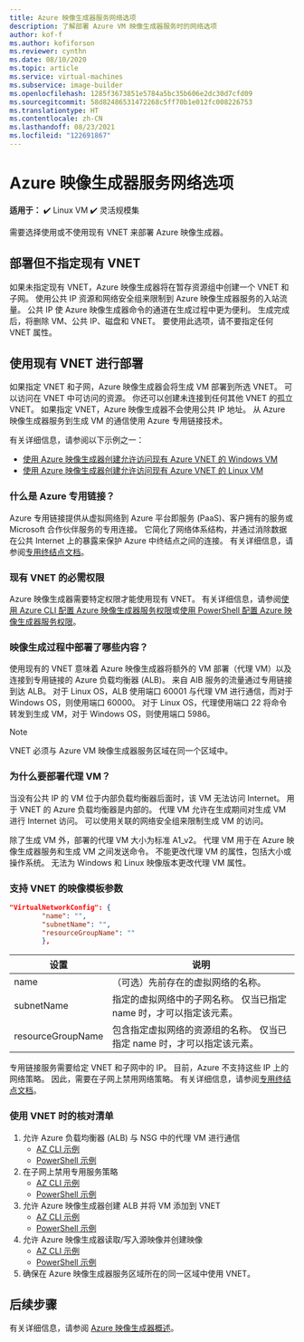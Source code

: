 ```yaml
---
title: Azure 映像生成器服务网络选项
description: 了解部署 Azure VM 映像生成器服务时的网络选项
author: kof-f
ms.author: kofiforson
ms.reviewer: cynthn
ms.date: 08/10/2020
ms.topic: article
ms.service: virtual-machines
ms.subservice: image-builder
ms.openlocfilehash: 1285f3673851e5784a5bc35b606e2dc30d7cfd09
ms.sourcegitcommit: 58d82486531472268c5ff70b1e012fc008226753
ms.translationtype: HT
ms.contentlocale: zh-CN
ms.lasthandoff: 08/23/2021
ms.locfileid: "122691867"
---
```

# <a name="azure-image-builder-service-networking-options"></a>Azure 映像生成器服务网络选项

**适用于：** :heavy_check_mark: Linux VM :heavy_check_mark: 灵活规模集 

需要选择使用或不使用现有 VNET 来部署 Azure 映像生成器。

## <a name="deploy-without-specifying-an-existing-vnet"></a>部署但不指定现有 VNET

如果未指定现有 VNET，Azure 映像生成器将在暂存资源组中创建一个 VNET 和子网。 使用公共 IP 资源和网络安全组来限制到 Azure 映像生成器服务的入站流量。 公共 IP 使 Azure 映像生成器命令的通道在生成过程中更为便利。 生成完成后，将删除 VM、公共 IP、磁盘和 VNET。 要使用此选项，请不要指定任何 VNET 属性。

## <a name="deploy-using-an-existing-vnet"></a>使用现有 VNET 进行部署

如果指定 VNET 和子网，Azure 映像生成器会将生成 VM 部署到所选 VNET。 可以访问在 VNET 中可访问的资源。 你还可以创建未连接到任何其他 VNET 的孤立 VNET。 如果指定 VNET，Azure 映像生成器不会使用公共 IP 地址。 从 Azure 映像生成器服务到生成 VM 的通信使用 Azure 专用链接技术。

有关详细信息，请参阅以下示例之一：

* [使用 Azure 映像生成器创建允许访问现有 Azure VNET 的 Windows VM](../windows/image-builder-vnet.md)
* [使用 Azure 映像生成器创建允许访问现有 Azure VNET 的 Linux VM](image-builder-vnet.md)

### <a name="what-is-azure-private-link"></a>什么是 Azure 专用链接？

Azure 专用链接提供从虚拟网络到 Azure 平台即服务 (PaaS)、客户拥有的服务或 Microsoft 合作伙伴服务的专用连接。 它简化了网络体系结构，并通过消除数据在公共 Internet 上的暴露来保护 Azure 中终结点之间的连接。 有关详细信息，请参阅[专用终结点文档](../../private-link/index.yml)。

### <a name="required-permissions-for-an-existing-vnet"></a>现有 VNET 的必需权限

Azure 映像生成器需要特定权限才能使用现有 VNET。 有关详细信息，请参阅[使用 Azure CLI 配置 Azure 映像生成器服务权限](image-builder-permissions-cli.md)或[使用 PowerShell 配置 Azure 映像生成器服务权限](image-builder-permissions-powershell.md)。

### <a name="what-is-deployed-during-an-image-build"></a>映像生成过程中部署了哪些内容？

使用现有的 VNET 意味着 Azure 映像生成器将额外的 VM 部署（代理 VM）以及连接到专用链接的 Azure 负载均衡器 (ALB)。 来自 AIB 服务的流量通过专用链接到达 ALB。 对于 Linux OS，ALB 使用端口 60001 与代理 VM 进行通信，而对于 Windows OS，则使用端口 60000。 对于 Linux OS，代理使用端口 22 将命令转发到生成 VM，对于 Windows OS，则使用端口 5986。

> [!NOTE]
> VNET 必须与 Azure VM 映像生成器服务区域在同一个区域中。
> 

### <a name="why-deploy-a-proxy-vm"></a>为什么要部署代理 VM？

当没有公共 IP 的 VM 位于内部负载均衡器后面时，该 VM 无法访问 Internet。 用于 VNET 的 Azure 负载均衡器是内部的。 代理 VM 允许在生成期间对生成 VM 进行 Internet 访问。 可以使用关联的网络安全组来限制生成 VM 的访问。

除了生成 VM 外，部署的代理 VM 大小为标准 A1_v2。 代理 VM 用于在 Azure 映像生成器服务和生成 VM 之间发送命令。 不能更改代理 VM 的属性，包括大小或操作系统。 无法为 Windows 和 Linux 映像版本更改代理 VM 属性。

### <a name="image-template-parameters-to-support-vnet"></a>支持 VNET 的映像模板参数
```json
"VirtualNetworkConfig": {
        "name": "",
        "subnetName": "",
        "resourceGroupName": ""
        },
```

| 设置 | 说明 |
|---------|---------|
| name | （可选）先前存在的虚拟网络的名称。 |
| subnetName | 指定的虚拟网络中的子网名称。 仅当已指定 name 时，才可以指定该元素。 |
| resourceGroupName | 包含指定虚拟网络的资源组的名称。 仅当已指定 name 时，才可以指定该元素。 |

专用链接服务需要给定 VNET 和子网中的 IP。 目前，Azure 不支持这些 IP 上的网络策略。 因此，需要在子网上禁用网络策略。 有关详细信息，请参阅[专用终结点文档](../../private-link/index.yml)。

### <a name="checklist-for-using-your-vnet"></a>使用 VNET 时的核对清单

1. 允许 Azure 负载均衡器 (ALB) 与 NSG 中的代理 VM 进行通信
    * [AZ CLI 示例](image-builder-vnet.md#add-network-security-group-rule)
    * [PowerShell 示例](../windows/image-builder-vnet.md#add-network-security-group-rule)
2. 在子网上禁用专用服务策略
    * [AZ CLI 示例](image-builder-vnet.md#disable-private-service-policy-on-subnet)
    * [PowerShell 示例](../windows/image-builder-vnet.md#disable-private-service-policy-on-subnet)
3. 允许 Azure 映像生成器创建 ALB 并将 VM 添加到 VNET
    * [AZ CLI 示例](image-builder-permissions-cli.md#existing-vnet-azure-role-example)
    * [PowerShell 示例](image-builder-permissions-powershell.md#permission-to-customize-images-on-your-vnets)
4. 允许 Azure 映像生成器读取/写入源映像并创建映像
    * [AZ CLI 示例](image-builder-permissions-cli.md#custom-image-azure-role-example)
    * [PowerShell 示例](image-builder-permissions-powershell.md#custom-image-azure-role-example)
5. 确保在 Azure 映像生成器服务区域所在的同一区域中使用 VNET。


## <a name="next-steps"></a>后续步骤

有关详细信息，请参阅 [Azure 映像生成器概述](../image-builder-overview.md)。
